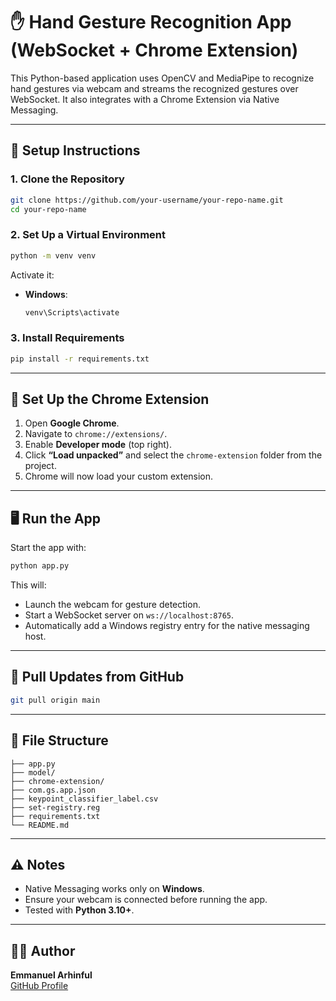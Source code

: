 # ✋ Hand Gesture Recognition App (WebSocket + Chrome Extension)

This Python-based application uses OpenCV and MediaPipe to recognize hand gestures via webcam and streams the recognized gestures over WebSocket. It also integrates with a Chrome Extension via Native Messaging.

---

## 🔧 Setup Instructions

### 1. Clone the Repository

```bash
git clone https://github.com/your-username/your-repo-name.git
cd your-repo-name
```

### 2. Set Up a Virtual Environment

```bash
python -m venv venv
```

Activate it:

- **Windows**:
  ```bash
  venv\Scripts\activate
  ```

### 3. Install Requirements

```bash
pip install -r requirements.txt
```

---

## 🧩 Set Up the Chrome Extension

1. Open **Google Chrome**.
2. Navigate to `chrome://extensions/`.
3. Enable **Developer mode** (top right).
4. Click **“Load unpacked”** and select the `chrome-extension` folder from the project.
5. Chrome will now load your custom extension.

---

## 🖥️ Run the App

Start the app with:

```bash
python app.py
```

This will:
- Launch the webcam for gesture detection.
- Start a WebSocket server on `ws://localhost:8765`.
- Automatically add a Windows registry entry for the native messaging host.

---

## 🔄 Pull Updates from GitHub

```bash
git pull origin main
```

---

## 📁 File Structure

```
├── app.py
├── model/
├── chrome-extension/
├── com.gs.app.json
├── keypoint_classifier_label.csv
├── set-registry.reg
├── requirements.txt
└── README.md
```

---

## ⚠️ Notes

- Native Messaging works only on **Windows**.
- Ensure your webcam is connected before running the app.
- Tested with **Python 3.10+**.

---

## 👨‍💻 Author

**Emmanuel Arhinful**  
[GitHub Profile](https://github.com/arhinful)
